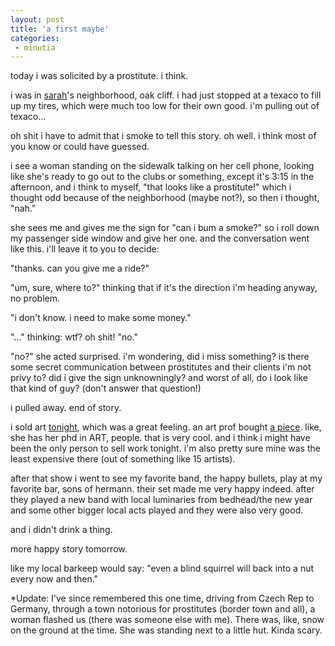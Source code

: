 ```yaml
---
layout: post
title: 'a first maybe'
categories:
 - minutia
---
```


today i was solicited by a prostitute. i think.



i was in <a href="http://sarahjanesemrad.com">sarah</a>'s neighborhood, oak cliff. i had just stopped at a texaco to fill up my tires, which were much too low for their own good. i'm pulling out of texaco...



oh shit i have to admit that i smoke to tell this story. oh well. i think most of you know or could have guessed.



i see a woman standing on the sidewalk talking on her cell phone, looking like she's ready to go out to the clubs or something, except it's 3:15 in the afternoon, and i think to myself, "that looks like a prostitute!" which i thought odd because of the neighborhood (maybe not?), so then i thought, "nah."



she sees me and gives me the sign for "can i bum a smoke?" so i roll down my passenger side window and give her one. and the conversation went like this. i'll leave it to you to decide:



"thanks. can you give me a ride?"



"um, sure, where to?" thinking that if it's the direction i'm heading anyway, no problem.



"i don't know. i need to make some money."



"..." thinking: wtf? oh shit! "no."



"no?" she acted surprised. i'm wondering, did i miss something? is there some secret communication between prostitutes and their clients i'm not privy to? did i give the sign unknowningly? and worst of all, do i look like that kind of guy? (don't answer that question!)





i pulled away. end of story.






i sold art <a href="index.php?file=2004_10.xml&id=06160832">tonight</a>, which was a great feeling. an art prof bought <a href="http://danielsjourney.com/blog/files/2004/10/black_white.jpg">a piece</a>. like, she has her phd in ART, people. that is very cool. and i think i might have been the only person to sell work tonight. i'm also pretty sure mine was the least expensive there (out of something like 15 artists).



after that show i went to see my favorite band, the happy bullets, play at my favorite bar, sons of hermann. their set made me very happy indeed. after they played a new band with local luminaries from bedhead/the new year and some other bigger local acts played and they were also very good.



and i didn't drink a thing.



more happy story tomorrow.






like my local barkeep would say: "even a blind squirrel will back into a nut every now and then."



*Update: I've since remembered this one time, driving from Czech Rep to Germany, through a town notorious for prostitutes (border town and all), a woman flashed us (there was someone else with me). There was, like, snow on the ground at the time. She was standing next to a little hut. Kinda scary.